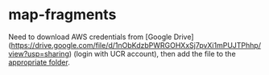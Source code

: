 # map-fragments

Need to download AWS credentials from [Google Drive] (https://drive.google.com/file/d/1nObKdzbPWRGOHXxSj7pvXi1mPUJTPhhp/view?usp=sharing) (login with UCR account), then add the file to the [appropriate folder](https://docs.aws.amazon.com/sdkref/latest/guide/file-location.html).